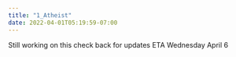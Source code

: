 ```yaml
---
title: "1_Atheist"
date: 2022-04-01T05:19:59-07:00
---
```

Still working on this check back for updates ETA Wednesday April 6
